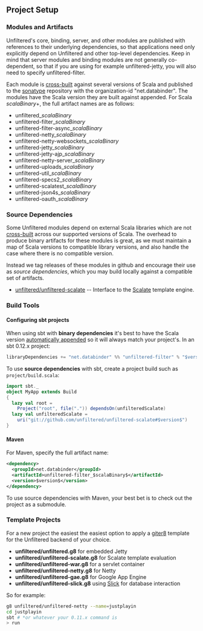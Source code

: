 Project Setup
-------------

### Modules and Artifacts

Unfiltered's core, binding, server, and other modules are published
with references to their underlying dependencies, so that applications
need only explicitly depend on Unfiltered and other top-level
dependencies. Keep in mind that server modules and binding modules are
not generally co-dependent, so that if you are using for example
unfiltered-jetty, you will also need to specify unfiltered-filter.

Each module is [cross-built][sbt] against several versions of Scala
and published to the [sonatype][sonatype] repository with the
organization-id "net.databinder". The modules have the Scala version
they are built against appended. For Scala $scalaBinary$+, the full artifact
names are as follows:

* unfiltered_$scalaBinary$
* unfiltered-filter_$scalaBinary$
* unfiltered-filter-async_$scalaBinary$
* unfiltered-netty_$scalaBinary$
* unfiltered-netty-websockets_$scalaBinary$
* unfiltered-jetty_$scalaBinary$
* unfiltered-jetty-ajp_$scalaBinary$
* unfiltered-netty-server_$scalaBinary$
* unfiltered-uploads_$scalaBinary$
* unfiltered-util_$scalaBinary$
* unfiltered-specs2_$scalaBinary$
* unfiltered-scalatest_$scalaBinary$
* unfiltered-json4s_$scalaBinary$
* unfiltered-oauth_$scalaBinary$

[sonatype]: https://oss.sonatype.org/content/repositories/releases/net/databinder/
[sbt]: http://www.scala-sbt.org/release/docs/Cross-Build.html

### Source Dependencies

Some Unfiltered modules depend on external Scala libraries which are
not [cross-built][sbt] across our supported versions of Scala. The
overhead to produce binary artifacts for these modules is great, as we
must maintain a map of Scala versions to compatible library versions,
and also handle the case where there is no compatible version.

Instead we tag releases of these modules in github and encourage their
use as *source dependencies*, which you may build locally against a
compatible set of artifacts.

* [unfiltered/unfiltered-scalate](https://github.com/unfiltered/unfiltered-scalate) -- Interface to the [Scalate](http://scalate.fusesource.org/) template engine.

### Build Tools

#### Configuring sbt projects

When using sbt with **binary dependencies** it's best to have the
Scala version [automatically appended][sbt] so it will always match
your project's. In an sbt 0.12.x project:

```scala
libraryDependencies += "net.databinder" %% "unfiltered-filter" % "$version$"
```
To use **source dependencies** with sbt, create a project build such
as `project/build.scala`:

```scala
import sbt._
object MyApp extends Build
{
  lazy val root =
    Project("root", file(".")) dependsOn(unfilteredScalate)
  lazy val unfilteredScalate =
    uri("git://github.com/unfiltered/unfiltered-scalate#$version$")
}
```

#### Maven

For Maven, specify the full artifact name:

```xml
<dependency>
  <groupId>net.databinder</groupId>
  <artifactId>unfiltered-filter_$scalaBinary$</artifactId>
  <version>$version$</version>
</dependency>
```

To use source dependencies with Maven, your best bet is to check out
the project as a submodule.

### Template Projects

For a new project the easiest the easiest option to apply a
[giter8][g8] template for the Unfiltered backend of your choice.

* **unfiltered/unfiltered.g8** for embedded Jetty
* **unfiltered/unfiltered-scalate.g8** for Scalate template evaluation
* **unfiltered/unfiltered-war.g8** for a servlet container
* **unfiltered/unfiltered-netty.g8** for Netty
* **unfiltered/unfiltered-gae.g8** for Google App Engine
* **unfiltered/unfiltered-slick.g8** using [Slick][slick] for database interaction

[slick]: http://slick.lightbend.com/

So for example:

```sh
g8 unfiltered/unfiltered-netty --name=justplayin
cd justplayin
sbt # *or whatever your 0.11.x command is
> run
```

[g8]: https://github.com/foundweekends/giter8

